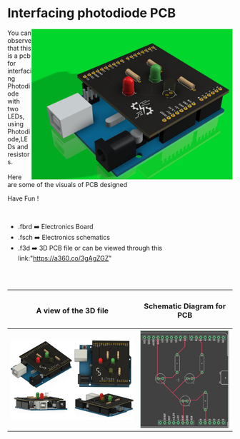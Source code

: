 



<h1>Interfacing photodiode PCB</h1>

<div>
   <img width=450 align=right src="https://github.com/Electroversity/Electroverse/blob/main/PCB%20Designs/24-Interfacing%20photodiode/photodiode_pcb%20v2.png"/>
   <p>You can observe that this is a pcb for interfacing Photodiode with two LEDs, using Photodiode,LEDs and resistors.
     <br><br>Here are some of the visuals of PCB designed<br>
        
   Have Fun !
  </p>
<br>

   - .fbrd ➡️ Electronics Board
   - .fsch ➡️ Electronics schematics
   - .f3d  ➡️ 3D PCB file or can be viewed through this link:"https://a360.co/3gAgZGZ"
   
<br> <br>  
<div align=center>
   
| <h3>A view of the 3D file</h2> | <h3>Schematic Diagram for PCB</h3> |      
| --- | --- |
| <img width=900 align=center src="https://github.com/Electroversity/Electroverse/blob/main/PCB%20Designs/24-Interfacing%20photodiode/img1.png"/><br><img width=900 align=center src="https://github.com/Electroversity/Electroverse/blob/main/PCB%20Designs/24-Interfacing%20photodiode/img2.png"/> |    <img width="500" src="https://github.com/Electroversity/Electroverse/blob/main/PCB%20Designs/24-Interfacing%20photodiode/schematics.png"> | 
 
</div>

 




